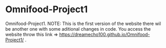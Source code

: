 # Omnifood-Project1
Omnifood-Project1.
NOTE: This is the first version of the website there wil be another one with some aditional changes in code.
You access the website throw this link => https://dreamecho100.github.io/Omnifood-Project1/ .
